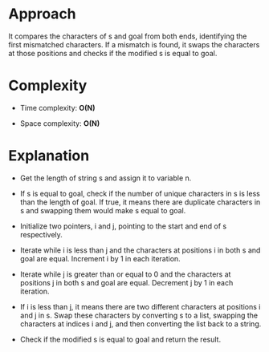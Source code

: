 # Approach
 
It compares the characters of s and goal from both ends, identifying the first mismatched characters. If a mismatch is found, it swaps the characters at those positions and checks if the modified s is equal to goal.

# Complexity

- Time complexity: **O(N)**

- Space complexity: **O(N)**

# Explanation

- Get the length of string s and assign it to variable n.

- If s is equal to goal, check if the number of unique characters in s is less than the length of goal. If true, it means there are duplicate characters in s and swapping them would make s equal to goal.

- Initialize two pointers, i and j, pointing to the start and end of s respectively.

- Iterate while i is less than j and the characters at positions i in both s and goal are equal. Increment i by 1 in each iteration.

- Iterate while j is greater than or equal to 0 and the characters at positions j in both s and goal are equal. Decrement j by 1 in each iteration.

- If i is less than j, it means there are two different characters at positions i and j in s. Swap these characters by converting s to a list, swapping the characters at indices i and j, and then converting the list back to a string.

- Check if the modified s is equal to goal and return the result.
